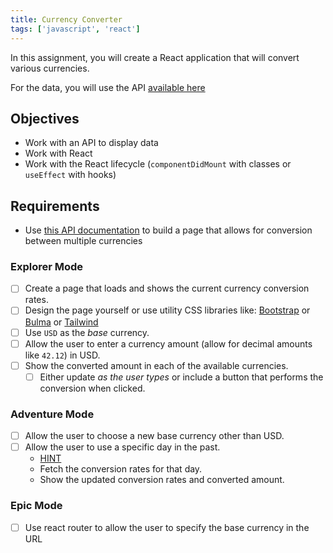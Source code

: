 ```yaml
---
title: Currency Converter
tags: ['javascript', 'react']
---
```


In this assignment, you will create a React application that will convert various currencies.

For the data, you will use the API [available here](https://ratesapi.io/)

## Objectives

- Work with an API to display data
- Work with React
- Work with the React lifecycle (`componentDidMount` with classes or `useEffect` with hooks)

## Requirements

- Use [this API documentation](https://ratesapi.io/documentation/) to build a page that allows for conversion between multiple currencies

### Explorer Mode

- [ ] Create a page that loads and shows the current currency conversion rates.
- [ ] Design the page yourself or use utility CSS libraries like: [Bootstrap](https://getbootstrap.com) or [Bulma](https://bulma.io/) or [Tailwind](https://tailwindcss.com/)
- [ ] Use `USD` as the _base_ currency.
- [ ] Allow the user to enter a currency amount (allow for decimal amounts like `42.12`) in USD.
- [ ] Show the converted amount in each of the available currencies.
  - [ ] Either update _as the user types_ or include a button that performs the conversion when clicked.

### Adventure Mode

- [ ] Allow the user to choose a new base currency other than USD.
- [ ] Allow the user to use a specific day in the past.
  - [HINT](https://developer.mozilla.org/en-US/docs/Web/HTML/Element/input/date)
  - Fetch the conversion rates for that day.
  - Show the updated conversion rates and converted amount.

### Epic Mode

- [ ] Use react router to allow the user to specify the base currency in the URL
